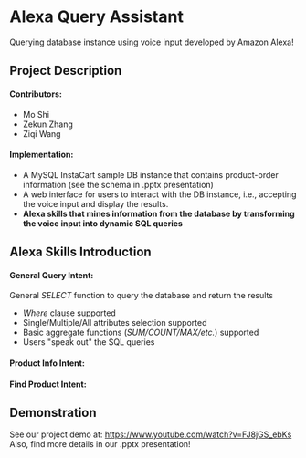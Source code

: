 # Alexa Query Assistant
Querying database instance using voice input developed by Amazon Alexa!

## Project Description
#### Contributors:    
- Mo Shi  
- Zekun Zhang  
- Ziqi Wang  
#### Implementation:    
- A MySQL InstaCart sample DB instance that contains product-order information (see the schema in .pptx presentation)
- A web interface for users to interact with the DB instance, i.e., accepting the voice input and display the results.
- __Alexa skills that mines information from the database by transforming the voice input into dynamic SQL queries__

## Alexa Skills Introduction
#### General Query Intent:
General _SELECT_ function to query the database and return the results  
- _Where_ clause supported
- Single/Multiple/All attributes selection supported
- Basic aggregate functions (_SUM/COUNT/MAX/etc._) supported
- Users "speak out" the SQL queries

#### Product Info Intent:

#### Find Product Intent:

## Demonstration
See our project demo at: https://www.youtube.com/watch?v=FJ8jGS_ebKs     
Also, find more details in our .pptx presentation!
